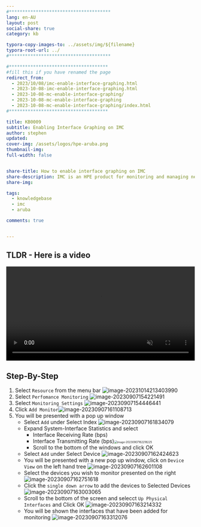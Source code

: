 ```yaml
---
#**************************************
lang: en-AU
layout: post
social-share: true
category: kb

typora-copy-images-to: ../assets/img/${filename}
typora-root-url: ../
#**************************************

#*************************************
#fill this if you have renamed the page
redirect_from:
  - 2023/10/08/imc-enable-interface-graphing.html
  - 2023-10-08-imc-enable-interface-graphing.html
  - 2023-10-08-mc-enable-interface-graphing/
  - 2023-10-08-mc-enable-interface-graphing
  - 2023-10-08-mc-enable-interface-graphing/index.html
#*************************************

title: KB0009
subtitle: Enabling Interface Graphing on IMC
author: stephen
updated:
cover-img: /assets/logos/hpe-aruba.png
thumbnail-img:
full-width: false


share-title: How to enable interface graphing on IMC
share-description: IMC is an HPE product for monitoring and managing network devices.
share-img:

tags:
  - knowledgebase
  - imc
  - aruba

comments: true


---
```


## TLDR - Here is a video

<div class="container">
  <div class="video">
    <video controls width=100% preload="auto" muted loop>
      <source src="/assets/vid/kb0009.webm" type="video/webm">
      Your browser does not support the video tag.
    </video>
  </div>
</div>

## Step-By-Step

1. Select `Resource` from the menu bar
   ![image-20231014213403990](/assets/img/KB0009/image-20231014213403990.png)
1. Select `Perfomance Monitoring`
   ![image-20230907154221491](/assets/img/kb0009/image-20230907154221491.png)
1. Select `Monitoring Settings`
   ![image-20230907154446441](/assets/img/kb0009/image-20230907154446441.png)
1. Click `Add Monitor`![image-20230907161108713](/assets/img/kb0009/image-20230907161108713.png)
1. You will be presented with a pop up window
   * Select `Add` under Select Index
     ![image-20230907161834079](/assets/img/kb0009/image-20230907161834079.png)
   * Expand System-Interface Statistics and select
     * Interface Receiving Rate (bps)
     * Interface Transmitting Rate (bps)<img src="/assets/img/kb0009/image-20230907162218225.png" alt="image-20230907162218225" style="zoom:50%;" />
     * Scroll to the bottom of the windows and click OK
   * Select `Add` under Select Device
     ![image-20230907162424623](/assets/img/kb0009/image-20230907162424623.png)
   * You will be presented with a new pop up window, click on `Device View` on the left hand tree
     ![image-20230907162601108](/assets/img/kb0009/image-20230907162601108.png)
   * Select the devices you wish to monitor presented on the right
     ![image-20230907162751618](/assets/img/kb0009/image-20230907162751618.png)
   * Click the `single down arrow` to add the devices to Selected Devices
     ![image-20230907163003065](/assets/img/kb0009/image-20230907163003065.png)
   * Scroll to the bottom of the screen and selecct `Up Physical Interfaces` and Click OK
     ![image-20230907163214332](/assets/img/kb0009/image-20230907163214332.png) 
   * You will be shown the interfaces that have been added for monitoring
     ![image-20230907163312076](/assets/img/kb0009/image-20230907163312076.png)

